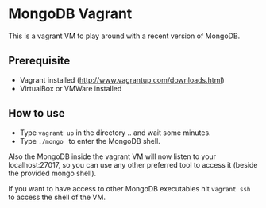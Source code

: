 MongoDB Vagrant
===============

This is a vagrant VM to play around with a recent version of MongoDB.

Prerequisite
------------

 * Vagrant installed (http://www.vagrantup.com/downloads.html)
 * VirtualBox or VMWare installed

How to use
----------

 * Type `vagrant up` in the directory .. and wait some minutes.
 * Type `./mongo ` to enter the MongoDB shell.

Also the MongoDB inside the vagrant VM will now listen to your localhost:27017,
so you can use any other preferred tool to access it (beside the provided mongo shell).

If you want to have access to other MongoDB executables hit `vagrant ssh` to access the
shell of the VM.

